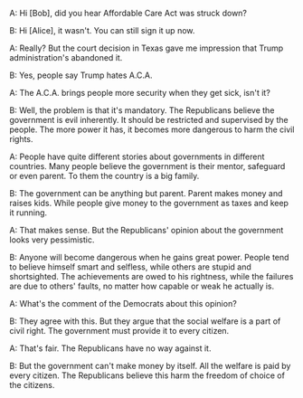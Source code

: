 A: Hi [Bob], did you hear Affordable Care Act was struck down?

B: Hi [Alice], it wasn't. You can still sign it up now.

A: Really? But the court decision in Texas gave me impression that Trump administration's abandoned it.

B: Yes, people say Trump hates A.C.A.

A: The A.C.A. brings people more security when they get sick, isn't it?

B: Well, the problem is that it's mandatory.
The Republicans believe the government is evil inherently.
It should be restricted and supervised by the people.
The more power it has, it becomes more dangerous to harm the civil rights.

A: People have quite different stories about governments in different countries.
Many people believe the government is their mentor, safeguard or even parent.
To them the country is a big family.

B: The government can be anything but parent. Parent makes money and raises kids.
While people give money to the government as taxes and keep it running.

A: That makes sense. But the Republicans' opinion about the government looks very pessimistic.

B: Anyone will become dangerous when he gains great power.
People tend to believe himself smart and selfless, while others are stupid and shortsighted.
The achievements are owed to his rightness, while the failures are due to others' faults,
no matter how capable or weak he actually is.

A: What's the comment of the Democrats about this opinion?

B: They agree with this. But they argue that the social welfare is a part of civil right.
The government must provide it to every citizen.

A: That's fair. The Republicans have no way against it.

B: But the government can't make money by itself. All the welfare is paid by every citizen.
The Republicans believe this harm the freedom of choice of the citizens.

